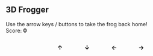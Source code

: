 ## 3D Frogger

<div>
Use the arrow keys / buttons to take the frog back home!
</div>

<style>
    .webGLContainer {
        display: flex;
        justify-content: center;
    }
    .controls {
        display: flex;
        justify-content: center;
        flex-wrap: wrap;
    }
    .button {
        display: flex;
        align-items: center;
        justify-content: center;
        width: 2.5rem;
        height: 2.5rem;
        margin: 0 1rem;
        background: var(--gray);
        font-weight: bold;
        font-size: 1rem;
        cursor: pointer;
        user-select: none;
    }
    #score, #status {
        user-select: none;
    }
    #status {
        height: 1.1rem;
    }
    @media (max-width: 767px) {
        #webGLCanvas {
            max-width: 300px;
        }
    }
</style>

<script type="text/javascript" src="gl-matrix.js"></script>
<script type="text/javascript" src="rasterize.js"></script>
<script type="text/javascript">
    window.onload = function() {
        main();
    };
    function triggerKeydown(key) {
        var event = new KeyboardEvent('keydown', { code: key });
        document.dispatchEvent(event);
    }
</script>

<div id="score">Score: <b class="green">0</b></div>
<div id="status"></div>
<div class="webGLContainer">
    <canvas id="webGLCanvas" width="500" height="500"></canvas>
</div>
<div class="controls">
    <div class="button" id="up" onclick="triggerKeydown('ArrowUp')">↑</div>
    <div class="button" id="down" onclick="triggerKeydown('ArrowDown')">↓</div>
    <div class="button" id="left" onclick="triggerKeydown('ArrowLeft')">←</div>
    <div class="button" id="right" onclick="triggerKeydown('ArrowRight')">→</div>
</div>
